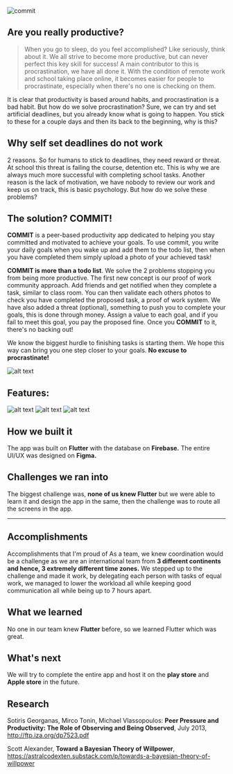 ![commit](https://media.giphy.com/media/BIQIObEIZv7WkPVqt4/giphy.gif)

## Are you really productive?
> When you go to sleep, do you feel accomplished? Like seriously, think about it. We all strive to become more productive, but can never perfect this key skill for success! A main contributor to this is procrastination, we have all done it. With the condition of remote work and school taking place online, it becomes easier for people to procrastinate, especially when there's no one is checking on them.

It is clear that productivity is based around habits, and procrastination is a bad habit. But how do we solve procrastination? Sure, we can try and set artificial deadlines, but you already know what is going to happen. You stick to these for a couple days and then its back to the beginning, why is this?

## Why self set deadlines do not work  

2 reasons. So for humans to stick to deadlines, they need reward or threat. At school this threat is failing the course, detention etc. This is why we are always much more successful with completing school tasks. Another reason is the lack of motivation, we have nobody to review our work and keep us on track, this is basic psychology. But how do we solve these problems?

## The solution? COMMIT!


**COMMIT** is a peer-based productivity app dedicated to helping you stay committed and motivated to achieve your goals. To use commit, you write your daily goals when you wake up and add them to the todo list, then when you have completed them simply upload a photo of your achieved task!

**COMMIT is more than a todo list**. We solve the 2 problems stopping you from being more productive. The first new concept is our proof of work community approach. Add friends and get notified when they complete a task, similar to class room. You can then validate each others photos to check you have completed the proposed task, a proof of work system. We have also added a threat (optional), something to push you to complete your goals, this is done through money. Assign a value to each goal, and if you fail to meet this goal, you pay the proposed fine. Once you **COMMIT** to it, there's no backing out!

We know the biggest hurdle to finishing tasks is starting them. We hope this way can bring you one step closer to your goals. **No excuse to procrastinate!**

![alt text](https://res.cloudinary.com/valentinesalim/image/upload/v1619876153/howitworks_htlpib.gif)

## Features:

![alt text](https://res.cloudinary.com/valentinesalim/image/upload/v1619950105/Create_your_to-do_list_y4obif.gif)
![alt text](https://res.cloudinary.com/valentinesalim/image/upload/v1619949707/Friendslist_eezwzi.gif)
![alt text](https://res.cloudinary.com/valentinesalim/image/upload/v1619949874/Activities_ctxiz5.gif)

## How we built it
The app was built on **Flutter** with the database on **Firebase.** The entire UI/UX was designed on **Figma.**

## Challenges we ran into
The biggest challenge was, **none of us knew Flutter** but we were able to learn it and design the app in the same, then the challenge was to route all the screens in the app.

***
## Accomplishments
Accomplishments that I'm proud of As a team, we knew coordination would be a challenge as we are an international team from **3 different continents and hence, 3 extremely different time zones.** We stepped up to the challenge and made it work, by delegating each person with tasks of equal work, we managed to lower the workload all while keeping good communication all while being up to 7 hours apart.

## What we learned
No one in our team knew **Flutter** before, so we learned Flutter which was great.

## What's next
We will try to complete the entire app and host it on the **play store** and **Apple store** in the future.

## Research
Sotiris Georganas, Mirco Tonin, Michael Vlassopoulos: **Peer Pressure and Productivity:
The Role of Observing and Being Observed**, July 2013, http://ftp.iza.org/dp7523.pdf

Scott Alexander, **Toward a Bayesian Theory of Willpower**, https://astralcodexten.substack.com/p/towards-a-bayesian-theory-of-willpower
